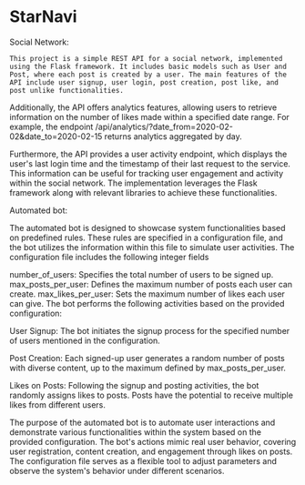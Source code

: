 # StarNavi

Social Network: 

    This project is a simple REST API for a social network, implemented using the Flask framework. It includes basic models such as User and Post, where each post is created by a user. The main features of the API include user signup, user login, post creation, post like, and post unlike functionalities.

Additionally, the API offers analytics features, allowing users to retrieve information on the number of likes made within a specified date range. For example, the endpoint /api/analytics/?date_from=2020-02-02&date_to=2020-02-15 returns analytics aggregated by day.

Furthermore, the API provides a user activity endpoint, which displays the user's last login time and the timestamp of their last request to the service. This information can be useful for tracking user engagement and activity within the social network. The implementation leverages the Flask framework along with relevant libraries to achieve these functionalities.

Automated bot:

  The automated bot is designed to showcase system functionalities based on predefined rules. These rules are specified in a configuration file, and the bot utilizes the information within this file to simulate user activities. The configuration file includes the following integer fields 

number_of_users: Specifies the total number of users to be signed up.
max_posts_per_user: Defines the maximum number of posts each user can create.
max_likes_per_user: Sets the maximum number of likes each user can give.
The bot performs the following activities based on the provided configuration:

User Signup:
The bot initiates the signup process for the specified number of users mentioned in the configuration.

Post Creation:
Each signed-up user generates a random number of posts with diverse content, up to the maximum defined by max_posts_per_user.

Likes on Posts:
Following the signup and posting activities, the bot randomly assigns likes to posts. Posts have the potential to receive multiple likes from different users.

The purpose of the automated bot is to automate user interactions and demonstrate various functionalities within the system based on the provided configuration. The bot's actions mimic real user behavior, covering user registration, content creation, and engagement through likes on posts. The configuration file serves as a flexible tool to adjust parameters and observe the system's behavior under different scenarios.





